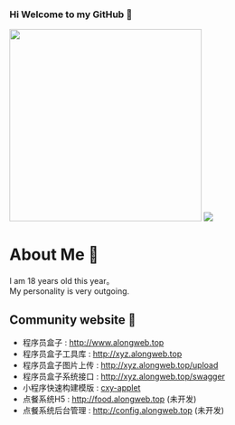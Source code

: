 ### Hi Welcome to my GitHub 👋

<img height="340px" src = "https://github.com/YangWenLong123/YangWenLong123/assets/37095223/94e42824-dfa0-49c1-8809-e6875a993202" >

<!-- Here are some ideas to get you started:

- 🔭 I’m currently working on ...
- 🌱 I’m currently learning ...
- 👯 I’m looking to collaborate on ...
- 🤔 I’m looking for help with ...
- 💬 Ask me about ...
- 📫 How to reach me: ...
- 😄 Pronouns: ...
- ⚡ Fun fact: ... -->

<img src = "https://vkceyugu.cdn.bspapp.com/VKCEYUGU-24a8791b-4615-4dfa-af84-73c65b54fbac/650bd502-9f67-4358-a254-ee389026455d.gif" >

# About Me 👿

I am 18 years old this year。  
My personality is very outgoing.

## Community website 👻
- 程序员盒子 : http://www.alongweb.top
- 程序员盒子工具库 : http://xyz.alongweb.top
- 程序员盒子图片上传 : http://xyz.alongweb.top/upload
- 程序员盒子系统接口 : http://xyz.alongweb.top/swagger
- 小程序快速构建模版 : [cxy-applet](https://github.com/YangWenLong123/cxy-applet)
- 点餐系统H5 : http://food.alongweb.top (未开发)
- 点餐系统后台管理 : http://config.alongweb.top (未开发)
